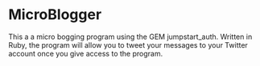 MicroBlogger
============

This a a micro bogging program using the GEM jumpstart_auth.  Written in Ruby, the program will allow you to tweet your messages to your Twitter account once you give access to the program.